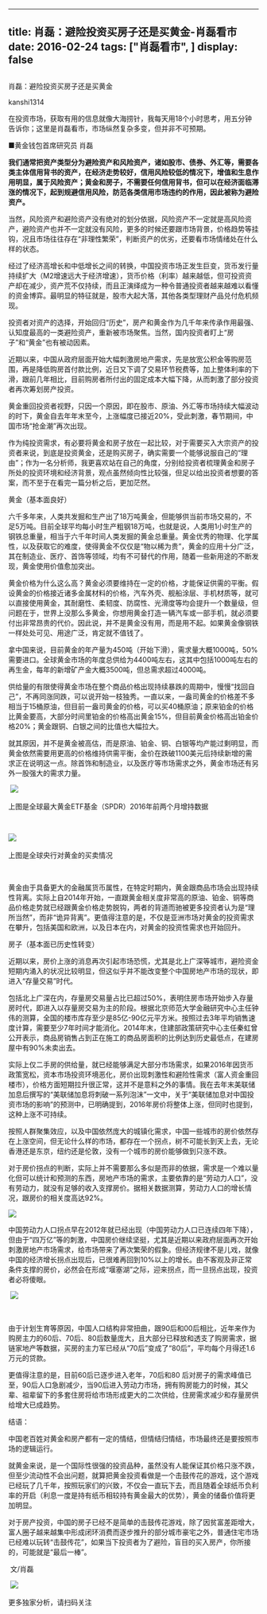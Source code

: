 
---
title:  肖磊：避险投资买房子还是买黄金-肖磊看市
date: 2016-02-24
tags: ["肖磊看市", ]
display: false
---


## 



肖磊：避险投资买房子还是买黄金




kanshi1314




在投资市场，获取有用的信息就像大海捞针，我每天用18个小时思考，用五分钟告诉你；这里是肖磊看市，市场纵然复杂多变，但并非不可预期。


■黄金钱包首席研究员 肖磊



**我们通常把资产类型分为避险资产和风险资产，诸如股市、债券、外汇等，需要各类主体信用背书的资产，在经济走势较好，信用风险较低的情况下，增值和生息作用明显，属于风险资产；黄金和房子，不需要任何信用背书，但可以在经济面临滞涨的情况下，起到规避信用风险，防范各类信用市场违约的作用，因此被称为避险资产。**

当然，风险资产和避险资产没有绝对的划分依据，风险资产不一定就是高风险资产，避险资产也并不一定就没有风险，更多的时候还要跟市场背景，价格趋势等挂钩，况且市场往往存在“非理性繁荣”，判断资产的优劣，还要看市场情绪处在什么样的状态。

经过了经济高增长和中低增长之间的转换，中国投资市场正发生巨变，货币发行量持续扩大（M2增速远大于经济增速），货币价格（利率）越来越低，但可投资资产却在减少，资产荒不仅持续，而且正演绎成为一种令普通投资者越来越难以看懂的资金博弈。最明显的特征就是，股市大起大落，其他各类型理财产品兑付危机频现。

投资者对资产的选择，开始回归“历史”，房产和黄金作为几千年来传承作用最强、认知度最高的一类避险资产，重新被市场聚焦。当然，国内投资者盯上“房子”和“黄金”也有被动因素。

近期以来，中国从政府层面开始大幅刺激房地产需求，先是放宽公积金等购房范围，再是降低购房首付款比例，近日又下调了交易环节税费等，加上整体利率的下滑，跟前几年相比，目前购房者所付出的固定成本大幅下降，从而刺激了部分投资者再次筹划房产投资。

黄金重回投资者视野，只因一个原因，即在股市、原油、外汇等市场持续大幅波动的时下，黄金自去年年末至今，上涨幅度已接近20%，受此刺激，春节期间，中国市场“抢金潮”再次出现。

作为纯投资需求，有必要将黄金和房子放在一起比较，对于需要买入大宗资产的投资者来说，到底是投资黄金，还是购买房子，确实需要一个能够说服自己的“理由”；作为一名分析师，我更喜欢站在自己的角度，分别给投资者梳理黄金和房子所处的投资环境和经济背景，观点虽然倾向性比较强，但足以给出投资者想要的答案，而不至于在看完一篇分析之后，更加茫然。

黄金（基本面良好）

六千多年来，人类共发掘和生产出了18万吨黄金，但能够供当前市场交易的，不足5万吨。目前全球平均每小时生产粗钢18万吨，也就是说，人类用1小时生产的钢铁总重量，相当于六千年时间人类发掘的黄金总重量。黄金优秀的物理、化学属性，以及获取它的难度，使得黄金不仅仅是“物以稀为贵”，黄金的应用十分广泛，其在制造业、医疗、首饰等领域，均有不可替代的作用，随着一些新用途的不断发现，黄金使用价值愈加突出。

黄金价格为什么这么高？黄金必须要维持在一定的价格，才能保证供需的平衡。假设黄金的价格接近诸多金属材料的价格，汽车外壳、舰船涂层、手机材质等，就可以直接使用黄金，其耐磨性、柔韧度、防腐性、光滑度等均会提升一个数量级，但问题在于，世界上没那么多黄金，你想用黄金打造一辆汽车或一部手机，就必须要付出非常昂贵的代价。因此说，并不是黄金没有用，而是用不起。如果黄金像钢铁一样处处可见、用途广泛，肯定就不值钱了。

拿中国来说，目前黄金的年产量为450吨（开始下滑），需求量大概1000吨，50%需要进口。全球黄金市场的年度总供给为4400吨左右，这其中包括1000吨左右的再生金，每年的新增矿产金大概3500吨，但总需求超过4000吨。

供给量的有限使得黄金市场在整个商品价格出现持续暴跌的周期中，慢慢“找回自己”，不再同涨同跌，可以说开始一枝独秀。一直以来，一盎司黄金的价格差不多相当于15桶原油，但目前一盎司黄金的价格，可以买40桶原油；原来铂金的价格比黄金要高，大部分时间里铂金的价格高出黄金15%，但目前黄金价格高出铂金价格20%；黄金跟铜、白银之间的比值也大幅拉大。

就其原因，并不是黄金被高估，而是原油、铂金、铜、白银等均产能过剩明显，而黄金依然需要用更高的价格维持供需平衡，金价在跌破1100美元后持续新增的需求正在说明这一点。除首饰和制造业，以及医疗等市场需求之外，黄金市场还有另外一股强大的需求力量。

&nbsp;<img data-s="300,640" data-type="png" src="http://mmbiz.qpic.cn/mmbiz/rIYcHn0KrPRqj7V3Z3gVahrwoLyt6qAoV3f1VOQnz2H2bnpWtzF1FDGFLx8TDmTIibm2GC0dfDfibaE0S7iakX6eQ/0?wx_fmt=png" data-ratio="1.03562945368171" data-w="421"/>

上图是全球最大黄金ETF基金（SPDR）2016年前两个月增持数据

&nbsp;

<img data-s="300,640" data-type="png" src="http://mmbiz.qpic.cn/mmbiz/rIYcHn0KrPRqj7V3Z3gVahrwoLyt6qAoVtY90ZV80eON0vL2DrQyRMMz1ay0NvjYU5fWg6bjosLFibAIqs11cGQ/0?wx_fmt=png" data-ratio="0.5575539568345323" data-w=""/>&nbsp;

上图是全球央行对黄金的买卖情况

&nbsp;

黄金由于具备更大的金融属货币属性，在特定时期内，黄金跟商品市场会出现持续性背离。实际上自2014年开始，一直跟黄金相关度非常高的原油、铂金、铜等商品价格走势就已经跟黄金价格走势脱钩，两者的背道而驰被更多投资者认为是“理所当然”，而非“诡异背离”。更值得注意的是，不仅是亚洲市场对黄金的投资需求在攀升，包括美国和欧洲，以及日本在内，对黄金的投资性需求也开始回升。

房子（基本面已历史性转变）

近期以来，房价上涨的消息再次引起市场恐慌，尤其是北上广深等城市，避险资金短期内涌入的状况比较明显，但这似乎并不能改变整个中国房地产市场的现状，即进入“存量交易”时代。

包括北上广深在内，存量房交易量占比已超过50%，表明住房市场开始步入存量房时代，即进入以存量房交易为主的阶段。根据北京师范大学金融研究中心主任钟伟的测算，全国的楼市库存至少是85亿-90亿元平方米。按照过去3年平均销售速度计算，需要至少7年时间才能消化。2014年末，住建部政策研究中心主任秦虹曾公开表示，商品房销售占到正在施工的商品房面积的比例达到历史最低点，在建房屋中有90%未卖出去。

实际上仅二手房的供给量，就已经能够满足大部分市场需求，如果2016年因货币政策宽松，资本市场投资环境恶化，房价出现刺激性和避险性需求（富人资金重回楼市），价格方面短期拉升很正常，这并不是意料之外的事情。我在去年末美联储加息后撰写的“美联储加息将刺破一系列泡沫”一文中，关于“美联储加息对中国投资市场的影响”的预测中，已明确提到，2016年房价将整体上涨，但同时也提到，这种上涨不可持续。

按照人群聚集效应，以及中国依然庞大的城镇化需求，中国一些城市的房价依然存在上涨空间，但无论什么样的市场，都存在一个拐点，树不可能长到天上去，无论香港还是东京，纽约还是伦敦，没有一个城市的房价能够做到只涨不跌。

对于房价拐点的判断，实际上并不需要那么多似是而非的依据，需求是一个难以量化但可以统计和预测的东西，房地产市场的需求，主要依靠的是“劳动力人口”，没有劳动力，就没有足够的收入支撑房价。据相关数据测算，劳动力人口的增长情况，跟房价的相关度高达92%。

<img data-s="300,640" data-type="png" src="http://mmbiz.qpic.cn/mmbiz/rIYcHn0KrPRqj7V3Z3gVahrwoLyt6qAoXm45u1p7LRoE9lLSH0jxa4MW4JQEBxfOQtXIV1DOqtPAFZ630ufic2w/0?wx_fmt=png" data-ratio="0.6187050359712231" data-w=""/>

中国劳动力人口拐点早在2012年就已经出现（中国劳动力人口已连续四年下降），但由于“四万亿”等的刺激，中国房价继续坚挺，尤其是近期以来政府层面再次开始刺激房地产市场需求，给市场带来了再次繁荣的假象。但经济规律不是儿戏，就像中国的经济增长拐点出现后，已很难再回到10%以上的增长。由不客观及非正常条件支撑的房价，必然会在形成“堰塞湖”之际，迎来拐点，而一旦拐点出现，投资者必将傻眼。

&nbsp;<img data-s="300,640" data-type="png" src="http://mmbiz.qpic.cn/mmbiz/rIYcHn0KrPRqj7V3Z3gVahrwoLyt6qAoUteicAveXu0Jo37PrENkDJeRRJvJNjOuLLUk6u3Sa4JcEtFwerEIchg/0?wx_fmt=png" data-ratio="0.6144144144144145" data-w="555"/>

&nbsp;

由于计划生育等原因，中国人口结构非常扭曲，跟90后和00后相比，近年来作为购房主力的60后、70后、80后数量庞大，且大部分已释放和透支了购房需求，据链家地产等数据，买房的主力军已经从“70后”变成了“80后”，平均每个月得还1.6万元的贷款。

更值得注意的是，目前60后已逐步进入老年，70后和80&nbsp;后对房子的需求峰值已至，90后人口急剧减少，当90后进入劳动力市场，拥有购房能力的时候，其父辈、祖辈留下的多套住房将给市场形成更大的二次供给，住房需求减少和存量房供给增大已成趋势。

结语：

中国老百姓对黄金和房产都有一定的情结，但情结归情结，市场最终还是要按照市场的逻辑运行。

就黄金来说，是一个国际性很强的投资品种，虽然没有人能保证其价格只涨不跌，但至少流动性不会出问题，就算把黄金投资看做是一个击鼓传花的游戏，这个游戏已经玩了几千年，按照玩家们的兴致，不仅会一直玩下去，而且随着全球纸币负利率的开启（利息一度是持有纸币相较持有黄金最大的优势），黄金的储备价值将更加明显。

对于房产投资，中国的房子已经不是简单的击鼓传花游戏，除了因贫富差距增大，富人圈子越来越集中形成闭环消费而逐步推升的部分城市豪宅之外，普通住宅市场已经难以玩转“击鼓传花”，如果当下投资者为了避险，盲目的买入房产，你所接的，可能就是“最后一棒”。

&nbsp;文/肖磊







&nbsp;<img data-s="300,640" data-type="png" src="http://mmbiz.qpic.cn/mmbiz/rIYcHn0KrPQLCMgr8upEGB7v07MSYgD7VRIia6iaZYL789DVroJlGyJbaNha61iaaCYDSRZIDjUdiaWUpDNgKysObg/0?wx_fmt=png" data-ratio="1" data-w="129"/>

更多独家分析，请扫码关注










